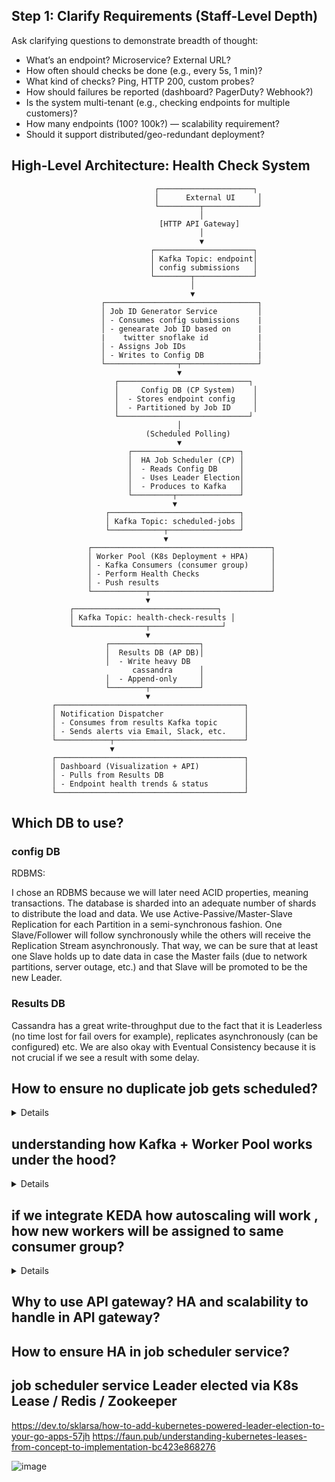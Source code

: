 ## Step 1: Clarify Requirements (Staff-Level Depth)
Ask clarifying questions to demonstrate breadth of thought:

- What’s an endpoint? Microservice? External URL?
- How often should checks be done (e.g., every 5s, 1 min)?
- What kind of checks? Ping, HTTP 200, custom probes?
- How should failures be reported (dashboard? PagerDuty? Webhook?)
- Is the system multi-tenant (e.g., checking endpoints for multiple customers)?
- How many endpoints (100? 100k?) — scalability requirement?
- Should it support distributed/geo-redundant deployment?

## High-Level Architecture: Health Check System

```pgsql
                                ┌─────────────────────┐
                                │      External UI     │
                                └─────────┬────────────┘
                                          │
                                 [HTTP API Gateway]
                                          │
                                          ▼
                               ┌──────────────────────┐
                               │ Kafka Topic: endpoint│
                               │ config submissions   │
                               └────────┬─────────────┘
                                        │
                                        ▼
                    ┌──────────────────────────────────┐
                    │ Job ID Generator Service         │
                    │ - Consumes config submissions    |
                    │ - genearate Job ID based on      |
                    |    twitter snoflake id           |
                    │ - Assigns Job IDs                │
                    │ - Writes to Config DB            | 
                    └────────────────┬─────────────────┘
                                     ▼
                       ┌─────────────────────────────┐
                       │     Config DB (CP System)    │
                       │  - Stores endpoint config    │
                       │  - Partitioned by Job ID     │
                       └─────────────────────────────┘
                                     │
                              (Scheduled Polling)
                                     ▼
                          ┌────────────────────────┐
                          │  HA Job Scheduler (CP) │
                          │  - Reads Config DB     │
                          │  - Uses Leader Election│
                          │  - Produces to Kafka   │
                          └─────────┬──────────────┘
                                    ▼
                     ┌─────────────────────────────┐
                     │ Kafka Topic: scheduled-jobs │
                     └────────────┬────────────────┘
                                  ▼
                 ┌────────────────────────────────────────┐
                 │ Worker Pool (K8s Deployment + HPA)     │
                 │ - Kafka Consumers (consumer group)     │
                 │ - Perform Health Checks                │
                 │ - Push results                         │
                 └────────────┬───────────────────────────┘
                              ▼
             ┌────────────────────────────────┐
             │ Kafka Topic: health-check-results │
             └────────────────┬────────────────┘
                              ▼
                     ┌────────────────────┐
                     │  Results DB (AP DB)│
                     │  - Write heavy DB  
                           cassandra      │
                     │  - Append-only     │
                     └────────┬───────────┘
                              ▼
         ┌──────────────────────────────────────────┐
         │ Notification Dispatcher                  │
         │ - Consumes from results Kafka topic      │
         │ - Sends alerts via Email, Slack, etc.    │
         └────────────┬─────────────────────────────┘
                      ▼
         ┌──────────────────────────────────────────┐
         │ Dashboard (Visualization + API)          │
         │ - Pulls from Results DB                  │
         │ - Endpoint health trends & status        │
         └──────────────────────────────────────────┘
```
## Which DB to use?
### config DB
RDBMS:

I chose an RDBMS because we will later need ACID properties, meaning transactions. The database is sharded into an 
adequate number of shards to distribute the load and data. We use Active-Passive/Master-Slave Replication for each 
Partition in a semi-synchronous fashion. One Slave/Follower will follow synchronously while the others will receive 
the Replication Stream asynchronously. That way, 
we can be sure that at least one Slave holds up to date data in case the Master fails (due to network partitions, server outage, etc.) 
and that Slave will be promoted to be the new Leader.

### Results DB
Cassandra has a great write-throughput due to the fact that it is Leaderless (no time lost for fail overs for example), 
replicates asynchronously (can be configured) etc. We are also okay with Eventual Consistency because it is not crucial if we see a result with some delay.

## How to ensure no duplicate job gets scheduled?

<details>
  
- Use Strongly Consistent Config DB (like CockroachDB / PostgreSQL)
- Each job should have metadata:

```sql
job_id: UUID
endpoint_url: TEXT
last_checked_at: TIMESTAMP
next_check_at: TIMESTAMP
status: PENDING | IN_PROGRESS | DONE
```

### Job Scheduler Logic:
Runs periodically (e.g., every minute).

Queries DB for:

```sql
SELECT * FROM health_jobs
WHERE next_check_at <= now()
AND status = 'PENDING'
FOR UPDATE SKIP LOCKED;
FOR UPDATE SKIP LOCKED ensures no other instance of the scheduler can select the same row.
```
Prevents double scheduling in HA setup.

- Marks job as IN_PROGRESS in DB. Publishes job to Kafka scheduled-checks topic.
- (Optionally) Writes a job_execution_id (UUID) to track the execution instance.
- Eventually marks it as DONE (or retries if failed).

</details>

## understanding how Kafka + Worker Pool works under the hood?

<details>

  - Kafka organizes messages into Topics
  - Each topic is divided into Partitions (for parallelism)
  - Kafka ensures message ordering per partition
  - A pool of stateless services (usually Pods in K8s)
  - Each pod runs a Kafka consumer instance
  - All workers are part of the same Consumer Group

### Step 1: Topic and Partitioning
Say we have a Kafka topic:

```makefile
Topic: endpoint-health-check
Partitions: 5
```

Kafka distributes messages to these partitions — the partition assignment is usually based on a key, like endpoint_id, ensuring the same endpoint always goes to the same partition.

### Step 2: Workers Join Consumer Group
Let’s say we have 3 workers in our pool:

```yaml
Consumer Group: health-checker-group
  ├── Worker-1
  ├── Worker-2
  └── Worker-3
```
When they subscribe to endpoint-health-check topic, Kafka does the following:

### Partition Assignment
Kafka uses the Consumer Group Protocol to assign partitions:

```bash
Worker-1 gets: Partition 0, 1

Worker-2 gets: Partition 2, 3

Worker-3 gets: Partition 4
```
If a new worker joins (e.g., autoscaled by KEDA), Kafka rebalance happens, and the partitions are redistributed evenly.

### Let’s break it down with a concrete example:
📌 Scenario:
You want to monitor 6 endpoints:

api.service1.com/health

api.service2.com/health

...

api.service6.com/health

You have:

Kafka Topic: scheduled-checks

Partitions: 3

Worker Pool: 3 Pods (each a Kafka consumer in the same consumer group)

![image](https://github.com/user-attachments/assets/87eff32d-25d2-4b6f-83e2-0c4ddc6c1d8d)

So service1 and service4 go to Worker-1.

service2 and service5 go to Worker-2, and so on.

### who decides partition count?
You, the system designer or infrastructure/devops team, decide the number of partitions when creating a Kafka topic.

</details>

## if we integrate KEDA how autoscaling will work , how new workers will be assigned to same consumer group?

<details>
  
  - worker pool is a Kubernetes Deployment running multiple replicas (Pods).
  - Each Pod runs a Kafka consumer configured with the same consumer group ID.
  - Kafka automatically assigns partitions among all consumer instances (Pods) in that group — so work is divided without overlap.
  - For autoscaling, you deploy KEDA, which watches Kafka lag metrics.
  - KEDA dynamically scales the Deployment replicas up/down based on lag thresholds.
  - As pods scale, new consumers join the same consumer group, triggering Kafka’s partition rebalancing to distribute load evenly.
  - The minReplicaCount and maxReplicaCount for autoscaling with KEDA are defined in the KEDA ScaledObject resource YAML.

Here’s how and where you specify them:

```yaml
apiVersion: keda.sh/v1alpha1
kind: ScaledObject
metadata:
  name: kafka-worker-scaledobject
  namespace: your-namespace
spec:
  scaleTargetRef:
    name: kafka-worker-deployment   # your Deployment name
  minReplicaCount: 2                # minimum number of pods to keep running
  maxReplicaCount: 20               # maximum number of pods allowed
  triggers:
  - type: kafka
    metadata:
      bootstrapServers: kafka-broker:9092
      topic: endpoint-health-check
      consumerGroup: health-checker-group
      lagThreshold: "500"
```
- minReplicaCount: The smallest number of worker pods KEDA will keep running, even if lag is zero.
- maxReplicaCount: The maximum number of pods KEDA will scale up to, no matter how large the lag grows.


</details>


## Why to use API gateway? HA and scalability to handle in API gateway?
##  How to ensure HA in job scheduler service?
## job scheduler service Leader elected via K8s Lease / Redis / Zookeeper
https://dev.to/sklarsa/how-to-add-kubernetes-powered-leader-election-to-your-go-apps-57jh
https://faun.pub/understanding-kubernetes-leases-from-concept-to-implementation-bc423e868276

![image](https://github.com/user-attachments/assets/22d2429b-6050-4d32-9cda-83d8fb7f7c32)




